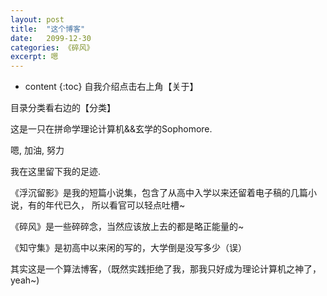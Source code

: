 ```yaml
---
layout: post
title:  "这个博客"
date:   2099-12-30
categories: 《碎风》
excerpt: 嗯
---
```


* content
{:toc}
自我介绍点击右上角【关于】

目录分类看右边的【分类】

这是一只在拼命学理论计算机&&玄学的Sophomore.

嗯, 加油, 努力

我在这里留下我的足迹.

《浮沉留影》是我的短篇小说集，包含了从高中入学以来还留着电子稿的几篇小说，有的年代已久， 所以看官可以轻点吐槽~

《碎风》是一些碎碎念，当然应该放上去的都是略正能量的~

《知守集》是初高中以来闲的写的，大学倒是没写多少（误）

其实这是一个算法博客，（既然实践拒绝了我，那我只好成为理论计算机之神了，yeah~)
